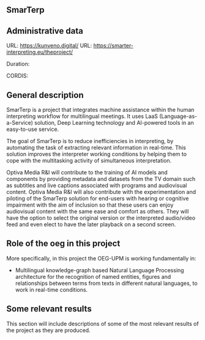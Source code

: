 ## SmarTerp


## Administrative data

URL: https://kunveno.digital/
URL: https://smarter-interpreting.eu/theproject/

Duration: 

CORDIS: 

## General description
SmarTerp is a project that integrates machine assistance within the human interpreting workflow for multilingual meetings. It uses LaaS (Language-as-a-Service) solution, Deep Learning technology and AI-powered tools in an easy-to-use service.

The goal of SmarTerp is to reduce inefficiencies in interpreting, by automating the task of extracting relevant information in real-time. This solution improves the interpreter working conditions by helping them to cope with the multitasking activity of simultaneous interpretation.

Optiva Media R&I will contribute to the training of AI models and components by providing metadata and datasets from the TV domain such as subtitles and live captions associated with programs and audiovisual content. Optiva Media R&I will also contribute with the experimentation and piloting of the SmarTerp solution for end-users with hearing or cognitive impairment with the aim of inclusion so that these users can enjoy audiovisual content with the same ease and comfort as others. They will have the option to select the original version or the interpreted audio/video feed and even elect to have the later playback on a second screen.


## Role of the oeg in this project
More specifically, in this project the OEG-UPM is working fundamentally in:
* Multilingual knowledge-graph based Natural Language Processing architecture for the recognition of named entities, figures and relationships between terms from texts in different natural languages, to work in real-time conditions.



## Some relevant results
This section will include descriptions of some of the most relevant results of the project as they are produced.
